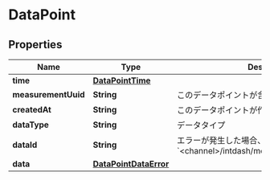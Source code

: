 

# DataPoint


## Properties

| Name | Type | Description | Notes |
|------------ | ------------- | ------------- | -------------|
|**time** | [**DataPointTime**](DataPointTime.md) |  |  |
|**measurementUuid** | **String** | このデータポイントが含まれる計測のUUID |  |
|**createdAt** | **String** | このデータポイントが作成された日時 |  |
|**dataType** | **String** | データタイプ |  |
|**dataId** | **String** | エラーが発生した場合、 &#x60;&lt;channel&gt;/intdash/measurement/get/data/error&#x60; |  |
|**data** | [**DataPointDataError**](DataPointDataError.md) |  |  |



